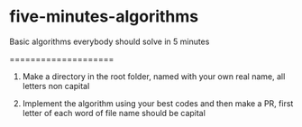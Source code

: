 five-minutes-algorithms
=====================

Basic algorithms everybody should solve in 5 minutes

====================
1. Make a directory in the root folder, named with your own real name, all letters non capital

2. Implement the algorithm using your best codes and then make a PR, first letter of each word of file name should be capital 
